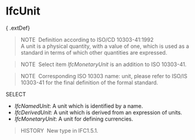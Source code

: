 # IfcUnit

{ .extDef}
> NOTE&nbsp; Definition according to ISO/CD 10303-41:1992  
> A unit is a physical quantity, with a value of one, which is used as a standard in terms of which other quantities are expressed.

> NOTE&nbsp; Select item _IfcMonetaryUnit_ is an addition to ISO 10303-41.

> NOTE&nbsp; Corresponding ISO 10303 name: unit, please refer to ISO/IS 10303-41 for the final definition of the formal standard.

SELECT

* _IfcNamedUnit_: A unit which is identified by a name.
* _IfcDerivedUnit_: A unit which is derived from an expression of units.
* _IfcMonetaryUnit_: A unit for defining currencies.

> HISTORY&nbsp; New type in IFC1.5.1.
